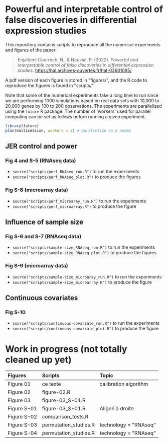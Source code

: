 # Powerful and interpretable control of false discoveries in differential expression studies

This repository contains scripts to reproduce all the numerical experiments and figures of the paper:

> Enjalbert-Courrech, N., & Neuvial, P. (2022). *Powerful and interpretable control of false discoveries in differential expression studies*. https://hal.archives-ouvertes.fr/hal-03601095/ 

A pdf version of each figure is stored in "figures/", and the R code to reproduce the figures is found in "scripts/".

Note that some of the numerical experiments take a long time to run since we are performing 1000 simulations based on real data sets with 10,000 to 20,000 genes by 100 to 200 observations. The experiments are parallelized using the `future` R package. The number of 'workers' used for parallel computing can be set as follows before running a given experiment.

```r
library(future)
plan(multisession, workers = 2) # parallelize on 2 nodes
```

## JER control and power

### Fig 4 and S-5 (RNAseq data)

- `source("scripts/perf_RNAseq_run.R")` to run the experiments
- `source("scripts/perf_RNAseq_plot.R")` to produce the figures

### Fig S-8 (microarray data)

- `source("scripts/perf_microaray_run.R")` to run the experiments
- `source("scripts/perf_microarray.R")` to produce the figure

## Influence of sample size

### Fig S-6 and S-7 (RNAseq data)

- `source("scripts/sample-size_RNAseq_run.R")` to run the experiments
- `source("scripts/sample-size_RNAseq_plot.R")` to produce the figures

### Fig S-9 (microarray data)

- `source("scripts/sample-size_microaray_run.R")` to run the experiments
- `source("scripts/sample-size_microarray.R")` to produce the figure

## Continuous covariates

### Fig S-10

- `source("scripts/continuous-covariate_run.R")` to run the experiments
- `source("scripts/continuous-covariate_plot.R")` to produce the figure

# Work in progress (not totally cleaned up yet)

| Figures  | Scripts         | Topic |
| :--------------- |:---------------| :-----|
| Figure 01   |   ce texte  | calibration algorithm           |
| Figure 02  | figure-02.R  |        |
| Figure 03  | figure-03_S-01.R          |    |
| Figure S-01  | figure-03_S-01.R |    Aligné à droite |
| Figure S-02  | comparison_tests.R |      |
| Figure S-03  | permutation_studies.R          |    technology = "RNAseq" |
| Figure S-04  | permutation_studies.R          |    technology = "RNAseq" |


